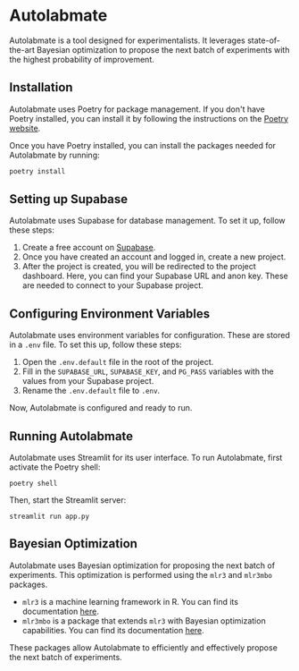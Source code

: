 # Autolabmate

Autolabmate is a tool designed for experimentalists. It leverages state-of-the-art Bayesian optimization to propose the next batch of experiments with the highest probability of improvement.

## Installation

Autolabmate uses Poetry for package management. If you don't have Poetry installed, you can install it by following the instructions on the [Poetry website](https://python-poetry.org/docs/#installation).

Once you have Poetry installed, you can install the packages needed for Autolabmate by running:

```bash
poetry install
```

## Setting up Supabase

Autolabmate uses Supabase for database management. To set it up, follow these steps:

1. Create a free account on [Supabase](https://supabase.io/).
2. Once you have created an account and logged in, create a new project.
3. After the project is created, you will be redirected to the project dashboard. Here, you can find your Supabase URL and anon key. These are needed to connect to your Supabase project.

## Configuring Environment Variables

Autolabmate uses environment variables for configuration. These are stored in a `.env` file. To set this up, follow these steps:

1. Open the `.env.default` file in the root of the project.
2. Fill in the `SUPABASE_URL`, `SUPABASE_KEY`, and `PG_PASS` variables with the values from your Supabase project.
3. Rename the `.env.default` file to `.env`.

Now, Autolabmate is configured and ready to run.


## Running Autolabmate
Autolabmate uses Streamlit for its user interface. To run Autolabmate, first activate the Poetry shell:
```
poetry shell
```

Then, start the Streamlit server:
```
streamlit run app.py
```


## Bayesian Optimization

Autolabmate uses Bayesian optimization for proposing the next batch of experiments. This optimization is performed using the `mlr3` and `mlr3mbo` packages.

- `mlr3` is a machine learning framework in R. You can find its documentation [here](https://mlr3book.mlr-org.com/).
- `mlr3mbo` is a package that extends `mlr3` with Bayesian optimization capabilities. You can find its documentation [here](https://mlr3mbo.mlr-org.com/).

These packages allow Autolabmate to efficiently and effectively propose the next batch of experiments.

